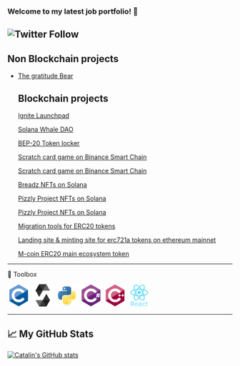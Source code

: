 ### Welcome to my latest job portfolio! 👋
![Twitter Follow](https://img.shields.io/twitter/follow/brandon_ponce1?style=social)
---
## Non Blockchain projects
<ul>
<li><a href="https://www.thegratitudebear.com/about-us">The gratitude Bear<a/></li>
 
## Blockchain projects

<a href="https://www.thegratitudebear.com/about-us">Ignite Launchpad<a/>
 
<a href="nftvoting-frontend.vercel.app">Solana Whale DAO<a/>
 
<a href="token-locker-three.vercel.app">BEP-20 Token locker<a/>
 
<a href="https://statsapp-theta.vercel.app/lucky-scratch">Scratch card game on Binance Smart Chain<a/>
 
<a href="https://statsapp-theta.vercel.app/lucky-scratch">Scratch card game on Binance Smart Chain<a/>
 
<a href="https://www.breadz.io/">Breadz NFTs on Solana<a/>
 
<a href="www.pizzlybears.io">Pizzly Project NFTs on Solana<a/>
 
<a href="www.pizzlybears.io">Pizzly Project NFTs on Solana<a/>
 
<a href="https://migration.sheebainu.io/">Migration tools for ERC20 tokens<a/>
 
<a href="https://migration.sheebainu.io/">Landing site & minting site for erc721a tokens on ethereum mainnet<a/>

<a href="https://m-coin.io/">M-coin ERC20 main ecosystem token<a/>
 
</ul>





---

🧰 Toolbox

<img src="https://github.com/devicons/devicon/blob/master/icons/c/c-original.svg" alt="C Logo" width="50" height="50"/> <img src="https://github.com/devicons/devicon/blob/master/icons/solidity/solidity-original.svg" alt="Solidity Logo" width="50" height="50"/> <img src="https://github.com/devicons/devicon/blob/master/icons/python/python-original.svg" alt="python" width="50" height="50"/> <img src="https://github.com/devicons/devicon/blob/master/icons/csharp/csharp-original.svg" alt="Solidity Logo" width="50" height="50"/> <img src="https://github.com/devicons/devicon/blob/master/icons/cplusplus/cplusplus-original.svg" alt="C Logo" width="50" height="50"/> <img src="https://github.com/devicons/devicon/blob/master/icons/react/react-original-wordmark.svg" alt="Solidity Logo" width="50" height="50"/>
 

---
## &#x1f4c8; My GitHub Stats

[![Catalin's GitHub stats](https://github-readme-stats.vercel.app/api?username=Br4ndonP0nce&theme=radical)](https://github.com/anuraghazra/github-readme-stats)

